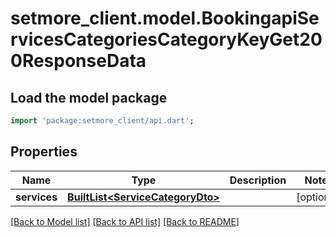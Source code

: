 # setmore_client.model.BookingapiServicesCategoriesCategoryKeyGet200ResponseData

## Load the model package
```dart
import 'package:setmore_client/api.dart';
```

## Properties
Name | Type | Description | Notes
------------ | ------------- | ------------- | -------------
**services** | [**BuiltList&lt;ServiceCategoryDto&gt;**](ServiceCategoryDto.md) |  | [optional] 

[[Back to Model list]](../README.md#documentation-for-models) [[Back to API list]](../README.md#documentation-for-api-endpoints) [[Back to README]](../README.md)


